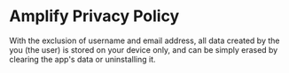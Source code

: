 # Amplify Privacy Policy
With the exclusion of username and email address, all data created by the you (the user) is stored on your device only, and can be simply erased by clearing the app's data or uninstalling it.


